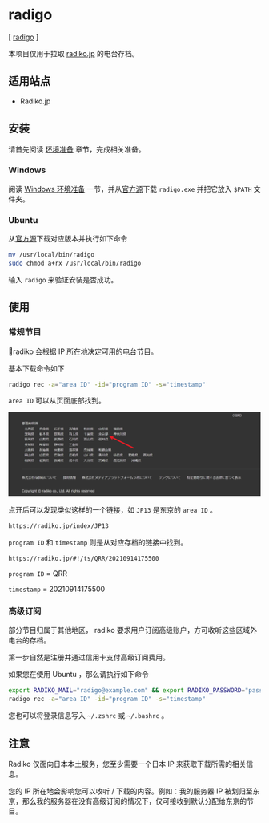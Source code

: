 # radigo

[ [radigo](https://github.com/yyoshiki41/radigo) ]

本项目仅用于拉取 [radiko.jp](https://radiko.jp) 的电台存档。

## 适用站点

- Radiko.jp

## 安装

请首先阅读 [环境准备](/zh/preparation/) 章节，完成相关准备。

### Windows

阅读 [Windows 环境准备](/zh/preparation/) 一节，并从[官方源](https://github.com/yyoshiki41/radigo/releases/)下载 `radigo.exe` 并把它放入 `$PATH` 文件夹。

### Ubuntu

从[官方源](https://github.com/yyoshiki41/radigo/releases/)下载对应版本并执行如下命令

```bash
mv /usr/local/bin/radigo
sudo chmod a+rx /usr/local/bin/radigo
```

输入 `radigo` 来验证安装是否成功。

## 使用

### 常规节目

radiko 会根据 IP 所在地决定可用的电台节目。

基本下载命令如下

```bash
radigo rec -a="area ID" -id="program ID" -s="timestamp"
```

`area ID` 可以从页面底部找到。

![footer](./radigo-0001.jpg)

点开后可以发现类似这样的一个链接，如 `JP13` 是东京的 `area ID` 。

```bash
https://radiko.jp/index/JP13
```

`program ID` 和 `timestamp` 则是从对应存档的链接中找到。

```
https://radiko.jp/#!/ts/QRR/20210914175500
```

`program ID` = QRR

`timestamp` = 20210914175500

### 高级订阅

部分节目归属于其他地区， radiko 要求用户订阅高级账户，方可收听这些区域外电台的存档。

第一步自然是注册并通过信用卡支付高级订阅费用。

如果您在使用 Ubuntu ，那么请执行如下命令

```bash
export RADIKO_MAIL="radigo@example.com" && export RADIKO_PASSWORD="password"
radigo rec -a="area ID" -id="program ID" -s="timestamp"
```

您也可以将登录信息写入 `~/.zshrc` 或 `~/.bashrc` 。

## 注意

Radiko 仅面向日本本土服务，您至少需要一个日本 IP 来获取下载所需的相关信息。

您的 IP 所在地会影响您可以收听 / 下载的内容。例如：我的服务器 IP 被划归至东京，那么我的服务器在没有高级订阅的情况下，仅可接收到默认分配给东京的节目。
